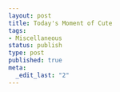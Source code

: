 ```yaml
--- 
layout: post
title: Today's Moment of Cute
tags: 
- Miscellaneous
status: publish
type: post
published: true
meta: 
  _edit_last: "2"
---
```

<object width="425" height="344"><param name="movie" value="http://www.youtube.com/v/hwMdE5z5KGw&hl=en&fs=1&"></param><param name="allowFullScreen" value="true"></param><param name="allowscriptaccess" value="always"></param><embed src="http://www.youtube.com/v/hwMdE5z5KGw&hl=en&fs=1&" type="application/x-shockwave-flash" allowscriptaccess="always" allowfullscreen="true" width="425" height="344"></embed></object>
